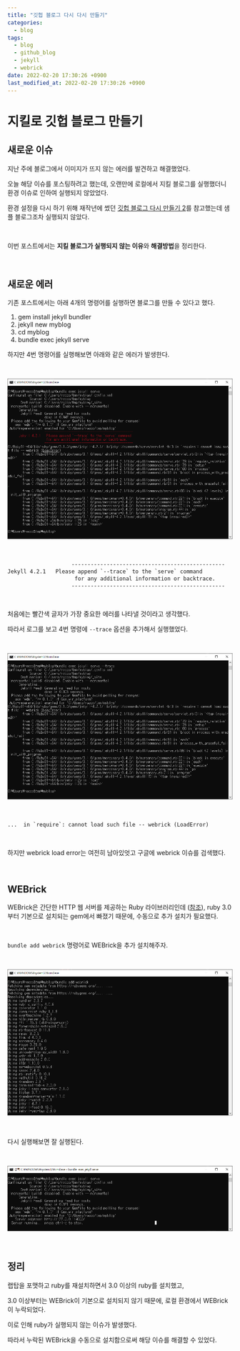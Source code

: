 ```yaml
---
title: "깃헙 블로그 다시 다시 만들기"
categories:
  - blog
tags:
  - blog
  - github_blog
  - jekyll
  - webrick
date: 2022-02-20 17:30:26 +0900
last_modified_at: 2022-02-20 17:30:26 +0900
---
```


# 지킬로 깃헙 블로그 만들기

## 새로운 이슈

지난 주에 블로그에서 이미지가 뜨지 않는 에러를 발견하고 해결했었다.

오늘 해당 이슈를 포스팅하려고 했는데, 오랜만에 로컬에서 지킬 블로그를 실행했더니 환경 이슈로 인하여 실행되지 않았었다.

환경 설정을 다시 하기 위해 재작년에 썼던 [깃헙 블로그 다시 만들기 2](https://codejin19.github.io/blog/Making_Github_Blog_2/)를 참고했는데 샘플 블로그조차 실행되지 않았다.

<br>

이번 포스트에서는 **지킬 블로그가 실행되지 않는 이유**와 **해결방법**을 정리한다.

<br>

## 새로운 에러

기존 포스트에서는 아래 4개의 명령어를 실행하면 블로그를 만들 수 있다고 했다.

1. gem install jekyll bundler
2. jekyll new myblog
3. cd myblog
4. bundle exec jekyll serve

하지만 4번 명령어를 실행해보면 아래와 같은 에러가 발생한다.

<br>

![WEBrick_error](/images/2022-02-20-Making_Github_Blog_6.WEBrick_error.PNG)

<br>

```
                    ------------------------------------------------
Jekyll 4.2.1   Please append `--trace` to the `serve` command
                     for any additional information or backtrace.
                    ------------------------------------------------
```

<br>

처음에는 빨간색 글자가 가장 중요한 에러를 나타낼 것이라고 생각했다.

따라서 로그를 보고 4번 명령에 `--trace` 옵션을 추가해서 실행했었다.

<br>

![With_tace_option](/images/2022-02-20-Making_Github_Blog_6.with_tace_option.PNG)

<br>

```
...  in `require`: cannot load such file -- webrick (LoadError)
```

<br>

하지만 webrick load error는 여전히 남아있엇고 구글에 webrick 이슈를 검색했다.

<br>

## WEBrick

WEBrick은 간단한 HTTP 웹 서버를 제공하는 Ruby 라이브러리인데 ([참조](https://en.wikipedia.org/wiki/WEBrick)), ruby 3.0부터 기본으로 설치되는 gem에서 빠졌기 때문에, 수동으로 추가 설치가 필요했다.

<br>

`bundle add webrick` 명령어로 WEBrick을 추가 설치해주자.

<br>

![Install_WEBrick](/images/2022-02-20-Making_Github_Blog_6.install_WEBrick.PNG)

<br>

다시 실행해보면 잘 실행된다.

<br>

![works_well](/images/2022-02-20-Making_Github_Blog_6.works_well.PNG)

<br>

## 정리

랩탑을 포맷하고 ruby를 재설치하면서 3.0 이상의 ruby를 설치했고,

3.0 이상부터는 WEBrick이 기본으로 설치되지 않기 때문에, 로컬 환경에서 WEBrick이 누락되었다.

이로 인해 ruby가 실행되지 않는 이슈가 발생했다.

따라서 누락된 WEBrick을 수동으로 설치함으로써 해당 이슈를 해결할 수 있었다.